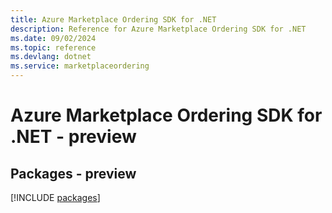 ```yaml
---
title: Azure Marketplace Ordering SDK for .NET
description: Reference for Azure Marketplace Ordering SDK for .NET
ms.date: 09/02/2024
ms.topic: reference
ms.devlang: dotnet
ms.service: marketplaceordering
---
```

# Azure Marketplace Ordering SDK for .NET - preview
## Packages - preview
[!INCLUDE [packages](marketplace-ordering-index.md)]